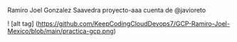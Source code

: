Ramiro Joel Gonzalez Saavedra
proyecto-aaa
cuenta de @javioreto



 ! [alt tag] (https://github.com/KeepCodingCloudDevops7/GCP-Ramiro-Joel-Mexico/blob/main/practica-gcp.png)
